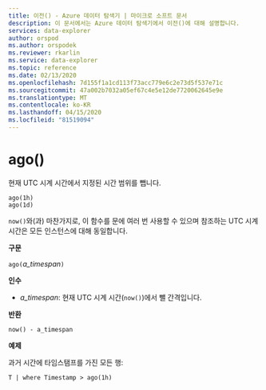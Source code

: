 ```yaml
---
title: 이전() - Azure 데이터 탐색기 | 마이크로 소프트 문서
description: 이 문서에서는 Azure 데이터 탐색기에서 이전()에 대해 설명합니다.
services: data-explorer
author: orspod
ms.author: orspodek
ms.reviewer: rkarlin
ms.service: data-explorer
ms.topic: reference
ms.date: 02/13/2020
ms.openlocfilehash: 7d155f1a1cd113f73acc779e6c2e73d5f537e71c
ms.sourcegitcommit: 47a002b7032a05ef67c4e5e12de7720062645e9e
ms.translationtype: MT
ms.contentlocale: ko-KR
ms.lasthandoff: 04/15/2020
ms.locfileid: "81519094"
---
```

# <a name="ago"></a>ago()

현재 UTC 시계 시간에서 지정된 시간 범위를 뺍니다.

```kusto
ago(1h)
ago(1d)
```

`now()`와(과) 마찬가지로, 이 함수를 문에 여러 번 사용할 수 있으며 참조하는 UTC 시계 시간은 모든 인스턴스에 대해 동일합니다.

**구문**

`ago(`*a_timespan*`)`

**인수**

* *a_timespan*: 현재 UTC 시계 시간(`now()`)에서 뺄 간격입니다.

**반환**

`now() - a_timespan`

**예제**

과거 시간에 타임스탬프를 가진 모든 행:

```kusto
T | where Timestamp > ago(1h)
```